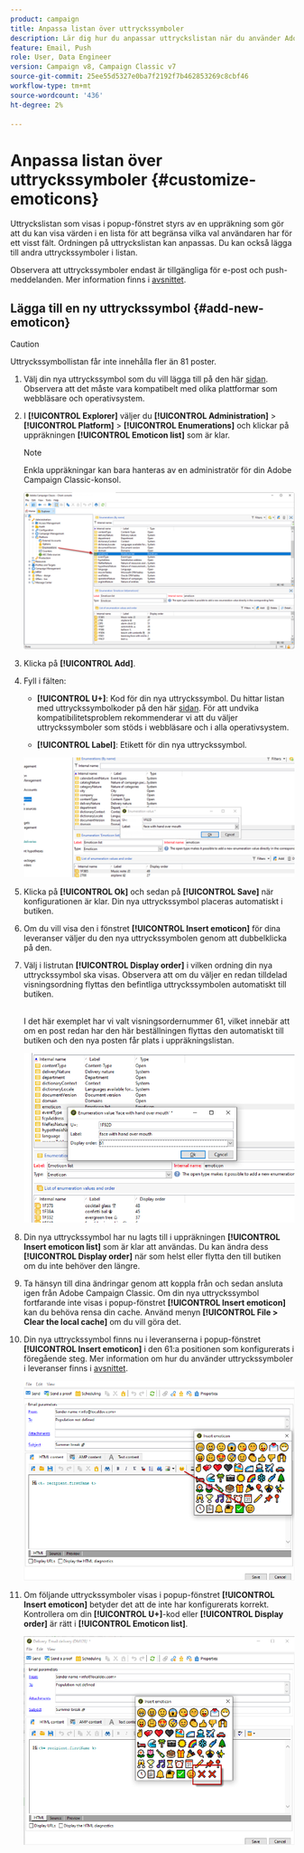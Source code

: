 ```yaml
---
product: campaign
title: Anpassa listan över uttryckssymboler
description: Lär dig hur du anpassar uttryckslistan när du använder Adobe Campaign
feature: Email, Push
role: User, Data Engineer
version: Campaign v8, Campaign Classic v7
source-git-commit: 25ee55d5327e0ba7f2192f7b462853269c8cbf46
workflow-type: tm+mt
source-wordcount: '436'
ht-degree: 2%

---
```


# Anpassa listan över uttryckssymboler {#customize-emoticons}

Uttryckslistan som visas i popup-fönstret styrs av en uppräkning som gör att du kan visa värden i en lista för att begränsa vilka val användaren har för ett visst fält.
Ordningen på uttryckslistan kan anpassas. Du kan också lägga till andra uttryckssymboler i listan.

Observera att uttryckssymboler endast är tillgängliga för e-post och push-meddelanden. Mer information finns i [avsnittet](defining-the-email-content.md#inserting-emoticons).


## Lägga till en ny uttryckssymbol {#add-new-emoticon}

>[!CAUTION]
>
>Uttryckssymbollistan får inte innehålla fler än 81 poster.

1. Välj din nya uttryckssymbol som du vill lägga till på den här [sidan](https://unicode.org/emoji/charts/full-emoji-list.html). Observera att det måste vara kompatibelt med olika plattformar som webbläsare och operativsystem.

1. I **[!UICONTROL Explorer]** väljer du **[!UICONTROL Administration]** > **[!UICONTROL Platform]** > **[!UICONTROL Enumerations]** och klickar på uppräkningen **[!UICONTROL Emoticon list]** som är klar.

   >[!NOTE]
   >
   >Enkla uppräkningar kan bara hanteras av en administratör för din Adobe Campaign Classic-konsol.

   ![](assets/emoticon_1.png)

1. Klicka på **[!UICONTROL Add]**.

1. Fyll i fälten:

   * **[!UICONTROL U+]**: Kod för din nya uttryckssymbol. Du hittar listan med uttryckssymbolkoder på den här [sidan](https://unicode.org/emoji/charts/full-emoji-list.html).
För att undvika kompatibilitetsproblem rekommenderar vi att du väljer uttryckssymboler som stöds i webbläsare och i alla operativsystem.

   * **[!UICONTROL Label]**: Etikett för din nya uttryckssymbol.

   ![](assets/emoticon_5.png)

1. Klicka på **[!UICONTROL Ok]** och sedan på **[!UICONTROL Save]** när konfigurationen är klar.
Din nya uttryckssymbol placeras automatiskt i butiken.

1. Om du vill visa den i fönstret **[!UICONTROL Insert emoticon]** för dina leveranser väljer du den nya uttryckssymbolen genom att dubbelklicka på den.

1. Välj i listrutan **[!UICONTROL Display order]** i vilken ordning din nya uttryckssymbol ska visas. Observera att om du väljer en redan tilldelad visningsordning flyttas den befintliga uttryckssymbolen automatiskt till butiken.

   <br>I det här exemplet har vi valt visningsordernummer 61, vilket innebär att om en post redan har den här beställningen flyttas den automatiskt till butiken och den nya posten får plats i uppräkningslistan.

   ![](assets/emoticon_2.png)

1. Din nya uttryckssymbol har nu lagts till i uppräkningen **[!UICONTROL Insert emoticon list]** som är klar att användas. Du kan ändra dess **[!UICONTROL Display order]** när som helst eller flytta den till butiken om du inte behöver den längre.

1. Ta hänsyn till dina ändringar genom att koppla från och sedan ansluta igen från Adobe Campaign Classic. Om din nya uttryckssymbol fortfarande inte visas i popup-fönstret **[!UICONTROL Insert emoticon]** kan du behöva rensa din cache. Använd menyn **[!UICONTROL File > Clear the local cache]** om du vill göra det.

1. Din nya uttryckssymbol finns nu i leveranserna i popup-fönstret **[!UICONTROL Insert emoticon]** i den 61:a positionen som konfigurerats i föregående steg. Mer information om hur du använder uttryckssymboler i leveranser finns i [avsnittet](defining-the-email-content.md#inserting-emoticons).

   ![](assets/emoticon_4.png)

1. Om följande uttryckssymboler visas i popup-fönstret **[!UICONTROL Insert emoticon]** betyder det att de inte har konfigurerats korrekt. Kontrollera om din **[!UICONTROL U+]**-kod eller **[!UICONTROL Display order]** är rätt i **[!UICONTROL Emoticon list]**.

   ![](assets/emoticon_6.png)
